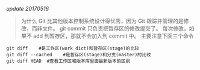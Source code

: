 *update 20170516*

> 为什么 Git 比其他版本控制系统设计得优秀，因为 Git 跟踪并管理的是修改，而非文件。
git commit 只负责把暂存区的修改提交了。
每次修改，如果不 add 到暂存区，那就不会加入到 commit 中。
主要注意下面三个命令
```gitbash
git diff    #是工作区(work dict)和暂存区(stage)的比较
git diff --cached    #是暂存区(stage)和分支(master)的比较
git diff HEAD  #查看工作区和版本库里面最新版本的区别
```